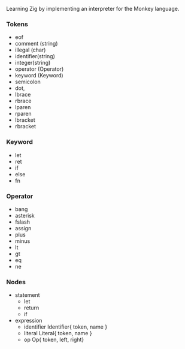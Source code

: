 Learning Zig by implementing an interpreter for the Monkey language.

### Tokens

- eof
- comment (string)
- illegal (char)
- identifier(string)
- integer(string)
- operator (Operator)
- keyword (Keyword)
- semicolon
- dot,
- lbrace
- rbrace
- lparen
- rparen
- lbracket
- rbracket

### Keyword

- let
- ret
- if
- else
- fn

### Operator

- bang
- asterisk
- fslash
- assign
- plus
- minus
- lt
- gt
- eq
- ne

### Nodes

- statement
  - let
  - return
  - if
- expression
  - identifier Identifier{ token, name }
  - literal Literal{ token, name }
  - op Op{ token, left, right}
